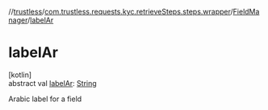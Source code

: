 //[trustless](../../../index.md)/[com.trustless.requests.kyc.retrieveSteps.steps.wrapper](../index.md)/[FieldManager](index.md)/[labelAr](label-ar.md)

# labelAr

[kotlin]\
abstract val [labelAr](label-ar.md): [String](https://kotlinlang.org/api/latest/jvm/stdlib/kotlin/-string/index.html)

Arabic label for a field
